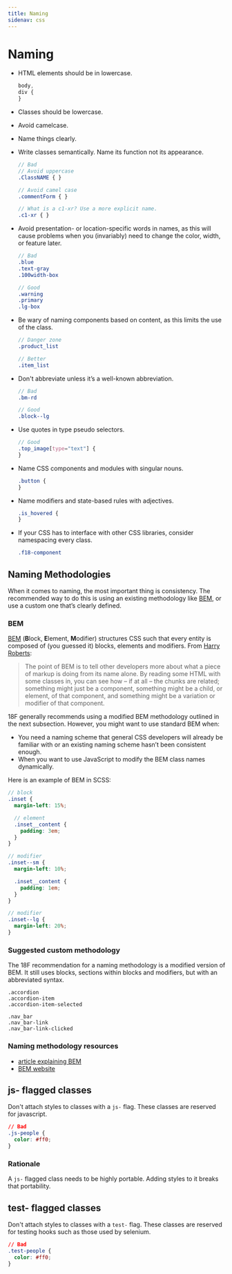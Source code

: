 ```yaml
---
title: Naming
sidenav: css
---
```

# Naming
- HTML elements should be in lowercase.

  ```scss
  body,
  div {
  }
  ```

- Classes should be lowercase.
- Avoid camelcase.
- Name things clearly.
- Write classes semantically. Name its function not its appearance.

  ```scss
  // Bad
  // Avoid uppercase
  .ClassNAME { }

  // Avoid camel case
  .commentForm { }

  // What is a c1-xr? Use a more explicit name.
  .c1-xr { }
  ```

- Avoid presentation- or location-specific words in names, as this will cause
  problems when you (invariably) need to change the color, width, or feature
  later.

  ```scss
  // Bad
  .blue
  .text-gray
  .100width-box

  // Good
  .warning
  .primary
  .lg-box
  ```

- Be wary of naming components based on content, as this limits the use of the
  class.

  ```scss
  // Danger zone
  .product_list

  // Better
  .item_list
  ```

- Don't abbreviate unless it’s a well-known abbreviation.

  ```scss
  // Bad
  .bm-rd

  // Good
  .block--lg
  ```

- Use quotes in type pseudo selectors.

  ```scss
  // Good
  .top_image[type="text"] {
  }
  ```

- Name CSS components and modules with singular nouns.

  ```scss
  .button {
  }
  ```

- Name modifiers and state-based rules with adjectives.

  ```scss
  .is_hovered {
  }
  ```

- If your CSS has to interface with other CSS libraries, consider namespacing
  every class.

  ```css
  .f18-component
  ```


## Naming Methodologies

When it comes to naming, the most important thing is consistency. The
recommended way to do this is using an existing methodology like [BEM](#bem),
or use a custom one that’s clearly defined.

### BEM

[BEM][BEM] (**B**lock, **E**lement, **M**odifier) structures CSS such that
every entity is composed of (you guessed it) blocks, elements and modifiers.
From [Harry Roberts][mindbemding]:

> The point of BEM is to tell other developers more about what a piece of
> markup is doing from its name alone. By reading some HTML with some classes
> in, you can see how – if at all – the chunks are related; something might
> just be a component, something might be a child, or element, of that
> component, and something might be a variation or modifier of that component.

18F generally recommends using a modified BEM methodology outlined in the next
subsection. However, you might want to use standard BEM when:

* You need a naming scheme that general CSS developers will already be familiar
  with or an existing naming scheme hasn’t been consistent enough.
* When you want to use JavaScript to modify the BEM class names dynamically.

Here is an example of BEM in SCSS:

```scss
// block
.inset {
  margin-left: 15%;

  // element
  .inset__content {
    padding: 3em;
  }
}

// modifier
.inset--sm {
  margin-left: 10%;

  .inset__content {
    padding: 1em;
  }
}

// modifier
.inset--lg {
  margin-left: 20%;
}
```


### Suggested custom methodology

The 18F recommendation for a naming methodology is a modified version of BEM.
It still uses blocks, sections within blocks and modifiers, but with an
abbreviated syntax.

```
.accordion
.accordion-item
.accordion-item-selected

.nav_bar
.nav_bar-link
.nav_bar-link-clicked
```



### Naming methodology resources
- [article explaining BEM][mindbemding]
- [BEM website][BEM]


## js- flagged classes
Don't attach styles to classes with a `js-` flag. These classes are reserved for javascript.

```css
// Bad
.js-people {
  color: #ff0;
}
```

### Rationale
A `js-` flagged class needs to be highly portable. Adding styles to it breaks that portability.

## test- flagged classes
Don't attach styles to classes with a `test-` flag. These classes are reserved for testing hooks such as those used by selenium.

```css
// Bad
.test-people {
  color: #ff0;
}
```


[BEM]: https://en.bem.info/method/
[mindbemding]: http://csswizardry.com/2013/01/mindbemding-getting-your-head-round-bem-syntax/
